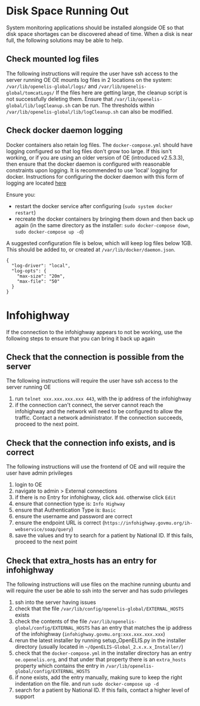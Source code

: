 # Disk Space Running Out
System monitoring applications should be installed alongside OE so that disk space shortages can be discovered ahead of time. When a disk is near full, the following solutions may be able to help.

## Check mounted log files
The following instructions will require the user have ssh access to the server running OE
OE mounts log files in 2 locations on the system: `/var/lib/openelis-global/logs/` and `/var/lib/openelis-global/tomcatLogs/` If the files here are getting large, the cleanup script is not successfully deleting them. Ensure that `/var/lib/openelis-global/lib/logCleanup.sh` can be run. The thresholds within `/var/lib/openelis-global/lib/logCleanup.sh` can also be modified.

## Check docker daemon logging
Docker containers also retain log files. The `docker-compose.yml` should have logging configured so that log files don't grow too large. If this isn't working, or if you are using an older version of OE (introduced v2.5.3.3), then ensure that the docker daemon is configured with reasonable constraints upon logging. It is recommended to use 'local' logging for docker. Instructions for configuring the docker daemon  with this form of logging are located [here](https://docs.docker.com/config/containers/logging/local/) 

Ensure you: 
* restart the docker service after configuring (`sudo system docker restart`)
* recreate the docker containers by bringing them down and then back up again (in the same directory as the installer: `sudo docker-compose down`, `sudo docker-compose up -d`)

A suggested configuration file is below, which will keep log files below 1GB. This should be added to, or created at `/var/lib/docker/daemon.json`.

```
{
  "log-driver": "local",
  "log-opts": {
    "max-size": "20m",
    "max-file": "50"
  }
}
```

# Infohighway
If the connection to the infohighway appears to not be working, use the following steps to ensure that you can bring it back up again

## Check that the connection is possible from the server
The following instructions will require the user have ssh access to the server running OE
1. run `telnet xxx.xxx.xxx.xxx 443`, with the ip address of the infohighway
1. if the connection can't connect, the server cannot reach the infohighway and the network will need to be configured to allow the traffic. Contact a network administrator. If the connection succeeds, proceed to the next point.

## Check that the connection info exists, and is correct
The following instructions will use the frontend of OE and will require the user have admin privileges
1. login to OE
1. navigate to admin > External connections
1. if there is no Entry for infohighway, click `Add`. otherwise click `Edit`
1. ensure that connection type is: `Info Highway`
1. ensure that Authentication Type is: `Basic`
1. ensure the username and password are correct
1. ensure the endpoint URL is correct (`https://infohighway.govmu.org/ih-webservice/soap/query`)
1. save the values and try to search for a patient by National ID. If this fails, proceed to the next point 

## Check that extra_hosts has an entry for infohighway 
The following instructions will use files on the machine running ubuntu and will require the user be able to ssh into the server and has sudo privileges
1. ssh into the server having issues
1. check that the file `/var/lib/config/openelis-global/EXTERNAL_HOSTS` exists
1. check the contents of the file `/var/lib/openelis-global/config/EXTERNAL_HOSTS` has an entry that matches the ip address of the infohighway (`infohighway.govmu.org:xxx.xxx.xxx.xxx`)
1. rerun the latest installer by running setup_OpenELIS.py in the installer directory (usually located in `~/OpenELIS-Global_2.x.x.x_Installer/`)
1. check that the `docker-compose.yml` in the installer directory has an entry `oe.openelis.org`, and that under that property there is an `extra_hosts` property which contains the entry in `/var/lib/openelis-global/config/EXTERNAL_HOSTS`
1. if none exists, add the entry manually, making sure to keep the right indentation on the file. and run `sudo docker-compose up -d`
1. search for a patient by National ID. If this fails, contact a higher level of support
